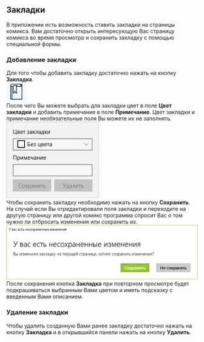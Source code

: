 ## Закладки

В приложении есть возможность ставить закладки на страницы комикса. Вам достаточно открыть интересующую Вас страницу комикса во время просмотра и сохранить закладку с помощью специальной формы.

### Добавление закладки

Для того чтобы добавить закладку достаточно нажать на кнопку **Закладка**.  
![Кнопка закладка](bookmarkbutton.jpg)  
После чего Вы можете выбрать для закладки цвет в поле **Цвет закладки** и добавить примечание в поле **Примечание**. Цвет закладки и примечание необязательные поля Вы можете их не заполнять.  
![Форма закладки](bookmarkform.jpg)  
Чтобы сохранить закладку необходимо нажать на кнопку **Сохранить**. На случай если Вы отредактировали поля закладки и переходите на другую  страницу или другой комикс программа спросит Вас о том нужно ли отбросить изменения или сохранить их.  
![Форма закладки](bookmarkconfirm.jpg)  
После сохранения кнопка **Закладка** при повторном просмотре будет подкрашиваться выбранным Вами цветом и иметь подсказку с введенным Вами описанием.

### Удаление закладки

Чтобы удалить созданную Вами ранее закладку достаточно нажать на кнопку **Закладка** и в открывшийся панели нажать на кнопку **Удалить**.
